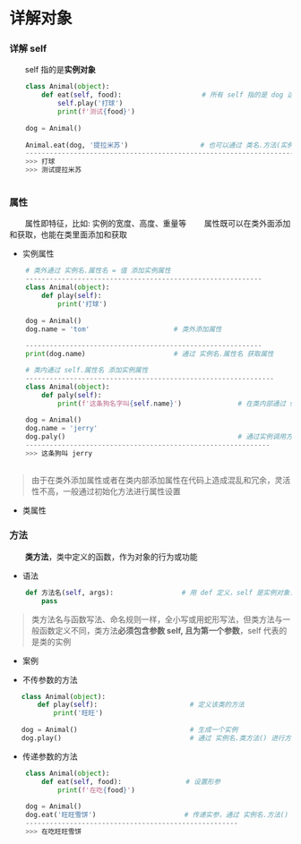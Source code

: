 # 详解对象

### 详解 self
&emsp;&emsp;self 指的是**实例对象**


```python
    class Animal(object):
        def eat(self, food):                    # 所有 self 指的是 dog 这个实例 
            self.play('打球')                    
            print(f'测试{food}')
            
    dog = Animal()
            
    Animal.eat(dog, '提拉米苏')                  # 也可以通过 类名.方法(实例对象, 实参) 调用方法
    -----------------------------------------------------------------------------------
    >>> 打球
    >>> 测试提拉米苏



```

### 属性
&emsp;&emsp;属性即特征，比如: 实例的宽度、高度、重量等
&emsp;&emsp;属性既可以在类外面添加和获取，也能在类里面添加和获取

* 实例属性


```python
    # 类外通过 实例名.属性名 = 值 添加实例属性
    -----------------------------------------------------------
    class Animal(object):
        def play(self):
            print('打球')                   
            
    dog = Animal()
    dog.name = 'tom'                     # 类外添加属性 
    
    -----------------------------------------------------------
    print(dog.name)                      # 通过 实例名.属性名 获取属性 

```


```python
    # 类内通过 self.属性名 添加实例属性
    --------------------------------------------------------------
    class Animal(object):
        def paly(self):
            print(f'这条狗名字叫{self.name}')              # 在类内部通过 self.属性名 添加实例属性
    
    dog = Animal()
    dog.name = 'jerry'
    dog.paly()                                           # 通过实例调用方法获取属性
    -------------------------------------------------------------
    >>> 这条狗叫 jerry
    
```

> 由于在类外添加属性或者在类内部添加属性在代码上造成混乱和冗余，灵活性不高，一般通过初始化方法进行属性设置



    
* 类属性


### 方法
&emsp;&emsp;**类方法**，类中定义的函数，作为对象的行为或功能
*  语法


```python
    def 方法名(self, args):                 # 用 def 定义，self 是实例对象， args 是参数
        pass

```
> 类方法名与函数写法、命名规则一样，全小写或用蛇形写法，但类方法与一般函数定义不同，类方法**必须包含参数 self, 且为第一个参数**，self 代表的是类的实例

*  案例

  *  不传参数的方法

 ```python
    class Animal(object):
        def play(self):                       # 定义该类的方法
            print('旺旺')
    
    dog = Animal()                            # 生成一个实例
    dog.play()                                # 通过 实例名.类方法() 进行方法调用

 ```

 *  传递参数的方法
 
 ```python
     class Animal(object):
         def eat(self, food):                # 设置形参
             print(f'在吃{food}')
     
     dog = Animal()
     dog.eat('旺旺雪饼')                      # 传递实参，通过 实例名.方法() 进行调用
     -----------------------------------------------------
     >>> 在吃旺旺雪饼
 ```




